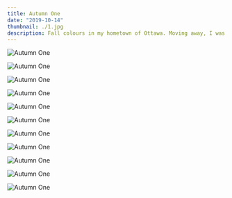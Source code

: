```yaml
---
title: Autumn One
date: "2019-10-14"
thumbnail: ./1.jpg
description: Fall colours in my hometown of Ottawa. Moving away, I was shocked how little the leaves change. Glad to be able to capture the beauty of it with my Pixel.
---
```


<div class="kg-card kg-image-card kg-width-full">

![Autumn One](./2.jpg)

</div>

<div class="kg-card kg-image-card kg-width-full">

![Autumn One](./3.jpg)

</div>

<div class="kg-card kg-image-card">

![Autumn One](./4.jpg)

</div>

<div class="kg-card kg-image-card kg-width-full">

![Autumn One](./5.jpg)

</div>

<div class="kg-card kg-image-card">

![Autumn One](./6.jpg)

</div>

<div class="kg-card kg-image-card">

![Autumn One](./7.jpg)

</div>

<div class="kg-card kg-image-card kg-width-full">

![Autumn One](./8.jpg)

</div>

<div class="kg-card kg-image-card kg-width-full">

![Autumn One](./9.jpg)

</div>

 <div class="kg-card kg-image-card kg-width-full">

![Autumn One](./10.jpg)

</div>

<div class="kg-card kg-image-card kg-width-full">

![Autumn One](./11.jpg)

</div>

<div class="kg-card kg-image-card kg-width-full">

![Autumn One](./12.jpg)

</div>
